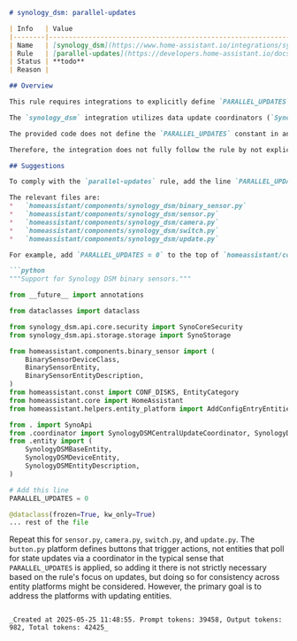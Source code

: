 ```markdown
# synology_dsm: parallel-updates

| Info   | Value                                                                    |
|--------|--------------------------------------------------------------------------|
| Name   | [synology_dsm](https://www.home-assistant.io/integrations/synology_dsm/) |
| Rule   | [parallel-updates](https://developers.home-assistant.io/docs/core/integration-quality-scale/rules/parallel-updates)                                                     |
| Status | **todo**                                                                 |
| Reason |                                                                          |

## Overview

This rule requires integrations to explicitly define `PARALLEL_UPDATES` in their platform files. The purpose is to control the number of concurrent requests sent to a device or service, which is important for devices sensitive to high request rates.

The `synology_dsm` integration utilizes data update coordinators (`SynologyDSMCentralUpdateCoordinator`, `SynologyDSMSwitchUpdateCoordinator`, `SynologyDSMCameraUpdateCoordinator`) defined in `coordinator.py`. Entities inherit from `SynologyDSMBaseEntity`, which in turn inherits from `CoordinatorEntity` (`entity.py`). When using coordinators, the recommended practice for read-only platforms is to set `PARALLEL_UPDATES = 0`, as the coordinator handles the data fetching and potential limiting.

The provided code does not define the `PARALLEL_UPDATES` constant in any of the platform files (`binary_sensor.py`, `sensor.py`, `camera.py`, `switch.py`, `button.py`, `update.py`). The absence of this constant means Home Assistant defaults to allowing unlimited parallel updates for entities within that platform. While the coordinators manage the rate of requests to the Synology DSM API for data updates, the rule explicitly requires the constant to be set, even when using a coordinator, to clarify that platform-level parallelism for updates is not needed or desired.

Therefore, the integration does not fully follow the rule by not explicitly setting `PARALLEL_UPDATES`.

## Suggestions

To comply with the `parallel-updates` rule, add the line `PARALLEL_UPDATES = 0` at the top of each platform file that creates entities relying on a coordinator for data updates. This explicitly signals that the platform itself does not require entity-level parallelism for updates because the coordinator handles the data source.

The relevant files are:
*   `homeassistant/components/synology_dsm/binary_sensor.py`
*   `homeassistant/components/synology_dsm/sensor.py`
*   `homeassistant/components/synology_dsm/camera.py`
*   `homeassistant/components/synology_dsm/switch.py`
*   `homeassistant/components/synology_dsm/update.py`

For example, add `PARALLEL_UPDATES = 0` to the top of `homeassistant/components/synology_dsm/binary_sensor.py`:

```python
"""Support for Synology DSM binary sensors."""

from __future__ import annotations

from dataclasses import dataclass

from synology_dsm.api.core.security import SynoCoreSecurity
from synology_dsm.api.storage.storage import SynoStorage

from homeassistant.components.binary_sensor import (
    BinarySensorDeviceClass,
    BinarySensorEntity,
    BinarySensorEntityDescription,
)
from homeassistant.const import CONF_DISKS, EntityCategory
from homeassistant.core import HomeAssistant
from homeassistant.helpers.entity_platform import AddConfigEntryEntitiesCallback

from . import SynoApi
from .coordinator import SynologyDSMCentralUpdateCoordinator, SynologyDSMConfigEntry
from .entity import (
    SynologyDSMBaseEntity,
    SynologyDSMDeviceEntity,
    SynologyDSMEntityDescription,
)

# Add this line
PARALLEL_UPDATES = 0

@dataclass(frozen=True, kw_only=True)
... rest of the file
```

Repeat this for `sensor.py`, `camera.py`, `switch.py`, and `update.py`. The `button.py` platform defines buttons that trigger actions, not entities that poll for state updates via a coordinator in the typical sense that `PARALLEL_UPDATES` is applied, so adding it there is not strictly necessary based on the rule's focus on updates, but doing so for consistency across entity platforms might be considered. However, the primary goal is to address the platforms with updating entities.
```

_Created at 2025-05-25 11:48:55. Prompt tokens: 39458, Output tokens: 982, Total tokens: 42425_

